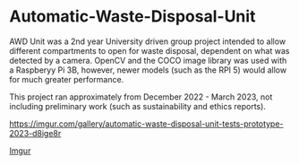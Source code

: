 # Automatic-Waste-Disposal-Unit
AWD Unit was a 2nd year University driven group project intended to allow different compartments to open for waste disposal, dependent on what was detected by a camera. OpenCV and the COCO image library was used with a Raspberyy Pi 3B, however, newer models (such as the RPI 5) would allow for much greater performance.

This project ran approximately from December 2022 - March 2023, not including preliminary work (such as sustainability and ethics reports).

https://imgur.com/gallery/automatic-waste-disposal-unit-tests-prototype-2023-d8ige8r

[Imgur](https://imgur.com/4bwhw12.mp4)
